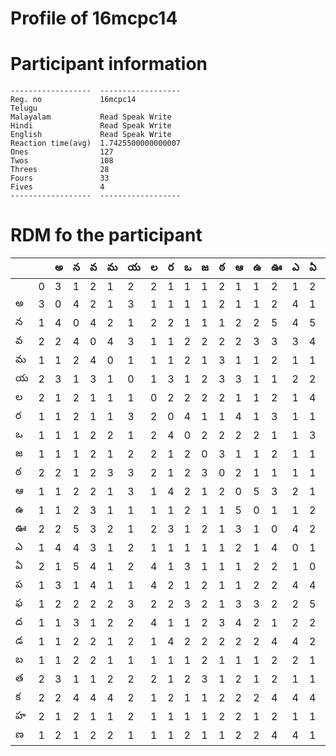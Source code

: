 
Profile of 16mcpc14
===================

# Participant information



```
------------------  ------------------
Reg. no             16mcpc14
Telugu
Malayalam           Read Speak Write
Hindi               Read Speak Write
English             Read Speak Write
Reaction time(avg)  1.7425500000000007
Ones                127
Twos                108
Threes              28
Fours               33
Fives               4
------------------  ------------------
```  

# RDM fo the participant
  
  
|     |     |   అ |   న |   వ |   మ |   య |   ల |   ర |   ఒ |   జ |   ఠ |   ఆ |   ఉ |   ఊ |   ఎ |   ఏ |   ప |   ఫ |   ద |   డ |   బ |   త |   క |   హ |   ణ |
|-----|-----|-----|-----|-----|-----|-----|-----|-----|-----|-----|-----|-----|-----|-----|-----|-----|-----|-----|-----|-----|-----|-----|-----|-----|-----|
|     |   0 |   3 |   1 |   2 |   1 |   2 |   2 |   1 |   1 |   1 |   2 |   1 |   1 |   2 |   1 |   2 |   1 |   1 |   1 |   1 |   1 |   2 |   2 |   2 |   1 |
| అ   |   3 |   0 |   4 |   2 |   1 |   3 |   1 |   1 |   1 |   1 |   2 |   1 |   1 |   2 |   4 |   1 |   3 |   2 |   1 |   1 |   1 |   3 |   2 |   1 |   2 |
| న   |   1 |   4 |   0 |   4 |   2 |   1 |   2 |   2 |   1 |   1 |   1 |   2 |   2 |   5 |   4 |   5 |   1 |   2 |   3 |   2 |   2 |   1 |   4 |   2 |   1 |
| వ   |   2 |   2 |   4 |   0 |   4 |   3 |   1 |   1 |   2 |   2 |   2 |   2 |   3 |   3 |   3 |   4 |   4 |   2 |   1 |   2 |   2 |   1 |   4 |   1 |   2 |
| మ   |   1 |   1 |   2 |   4 |   0 |   1 |   1 |   1 |   2 |   1 |   3 |   1 |   1 |   2 |   1 |   1 |   1 |   2 |   2 |   1 |   1 |   2 |   4 |   1 |   2 |
| య   |   2 |   3 |   1 |   3 |   1 |   0 |   1 |   3 |   1 |   2 |   3 |   3 |   1 |   1 |   2 |   2 |   1 |   3 |   2 |   2 |   1 |   2 |   2 |   2 |   1 |
| ల   |   2 |   1 |   2 |   1 |   1 |   1 |   0 |   2 |   2 |   2 |   2 |   1 |   1 |   2 |   1 |   4 |   4 |   2 |   4 |   1 |   1 |   2 |   1 |   1 |   1 |
| ర   |   1 |   1 |   2 |   1 |   1 |   3 |   2 |   0 |   4 |   1 |   1 |   4 |   1 |   3 |   1 |   1 |   2 |   2 |   1 |   4 |   1 |   1 |   2 |   1 |   1 |
| ఒ   |   1 |   1 |   1 |   2 |   2 |   1 |   2 |   4 |   0 |   2 |   2 |   2 |   2 |   1 |   1 |   3 |   1 |   3 |   1 |   2 |   1 |   2 |   1 |   1 |   2 |
| జ   |   1 |   1 |   1 |   2 |   1 |   2 |   2 |   1 |   2 |   0 |   3 |   1 |   1 |   2 |   1 |   1 |   2 |   2 |   2 |   2 |   2 |   3 |   1 |   1 |   1 |
| ఠ   |   2 |   2 |   1 |   2 |   3 |   3 |   2 |   1 |   2 |   3 |   0 |   2 |   1 |   1 |   1 |   1 |   1 |   1 |   3 |   2 |   1 |   1 |   2 |   2 |   1 |
| ఆ   |   1 |   1 |   2 |   2 |   1 |   3 |   1 |   4 |   2 |   1 |   2 |   0 |   5 |   3 |   2 |   1 |   1 |   3 |   4 |   2 |   1 |   2 |   2 |   2 |   2 |
| ఉ   |   1 |   1 |   2 |   3 |   1 |   1 |   1 |   1 |   2 |   1 |   1 |   5 |   0 |   1 |   1 |   2 |   2 |   3 |   2 |   2 |   1 |   1 |   2 |   1 |   2 |
| ఊ   |   2 |   2 |   5 |   3 |   2 |   1 |   2 |   3 |   1 |   2 |   1 |   3 |   1 |   0 |   4 |   2 |   2 |   2 |   1 |   4 |   2 |   2 |   4 |   2 |   4 |
| ఎ   |   1 |   4 |   4 |   3 |   1 |   2 |   1 |   1 |   1 |   1 |   1 |   2 |   1 |   4 |   0 |   1 |   4 |   2 |   2 |   4 |   2 |   1 |   4 |   1 |   4 |
| ఏ   |   2 |   1 |   5 |   4 |   1 |   2 |   4 |   1 |   3 |   1 |   1 |   1 |   2 |   2 |   1 |   0 |   4 |   5 |   2 |   2 |   1 |   1 |   4 |   1 |   1 |
| ప   |   1 |   3 |   1 |   4 |   1 |   1 |   4 |   2 |   1 |   2 |   1 |   1 |   2 |   2 |   4 |   4 |   0 |   2 |   3 |   3 |   2 |   1 |   4 |   1 |   4 |
| ఫ   |   1 |   2 |   2 |   2 |   2 |   3 |   2 |   2 |   3 |   2 |   1 |   3 |   3 |   2 |   2 |   5 |   2 |   0 |   4 |   4 |   2 |   2 |   1 |   1 |   2 |
| ద   |   1 |   1 |   3 |   1 |   2 |   2 |   4 |   1 |   1 |   2 |   3 |   4 |   2 |   1 |   2 |   2 |   3 |   4 |   0 |   3 |   2 |   2 |   2 |   2 |   2 |
| డ   |   1 |   1 |   2 |   2 |   1 |   2 |   1 |   4 |   2 |   2 |   2 |   2 |   2 |   4 |   4 |   2 |   3 |   4 |   3 |   0 |   3 |   1 |   1 |   4 |   1 |
| బ   |   1 |   1 |   2 |   2 |   1 |   1 |   1 |   1 |   1 |   2 |   1 |   1 |   1 |   2 |   2 |   1 |   2 |   2 |   2 |   3 |   0 |   1 |   2 |   2 |   3 |
| త   |   2 |   3 |   1 |   1 |   2 |   2 |   2 |   1 |   2 |   3 |   1 |   2 |   1 |   2 |   1 |   1 |   1 |   2 |   2 |   1 |   1 |   0 |   1 |   1 |   1 |
| క   |   2 |   2 |   4 |   4 |   4 |   2 |   1 |   2 |   1 |   1 |   2 |   2 |   2 |   4 |   4 |   4 |   4 |   1 |   2 |   1 |   2 |   1 |   0 |   1 |   4 |
| హ   |   2 |   1 |   2 |   1 |   1 |   2 |   1 |   1 |   1 |   1 |   2 |   2 |   1 |   2 |   1 |   1 |   1 |   1 |   2 |   4 |   2 |   1 |   1 |   0 |   1 |
| ణ   |   1 |   2 |   1 |   2 |   2 |   1 |   1 |   1 |   2 |   1 |   1 |   2 |   2 |   4 |   4 |   1 |   4 |   2 |   2 |   1 |   3 |   1 |   4 |   1 |   0 |